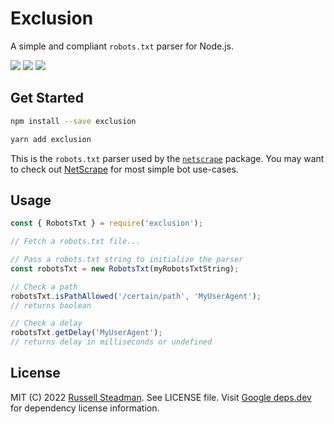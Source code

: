 # Exclusion

A simple and compliant `robots.txt` parser for Node.js.

![](https://img.shields.io/librariesio/release/npm/exclusion?style=flat-square)
![](https://img.shields.io/npm/l/exclusion?style=flat-square) ![](https://img.shields.io/snyk/vulnerabilities/npm/exclusion?style=flat-square)

## Get Started

```sh
npm install --save exclusion
```

```sh
yarn add exclusion
```

This is the `robots.txt` parser used by the
[`netscrape`](https://www.npmjs.com/packages/netscrape) package. You may want to
check out
[NetScrape](https://github.com/russellsteadman/netscrape/tree/main/packages/bot#readme)
for most simple bot use-cases.

## Usage

```js
const { RobotsTxt } = require('exclusion');

// Fetch a robots.txt file...

// Pass a robots.txt string to initialize the parser
const robotsTxt = new RobotsTxt(myRobotsTxtString);

// Check a path
robotsTxt.isPathAllowed('/certain/path', 'MyUserAgent');
// returns boolean

// Check a delay
robotsTxt.getDelay('MyUserAgent');
// returns delay in milliseconds or undefined
```

## License

MIT (C) 2022 [Russell Steadman](https://github.com/russellsteadman). See LICENSE file. Visit [Google
deps.dev](https://deps.dev/npm/exclusion) for dependency license information.
